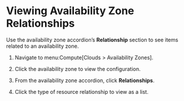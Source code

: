 # Viewing Availability Zone Relationships

Use the availability zone accordion’s **Relationship** section to see
items related to an availability zone.

1.  Navigate to menu:Compute\[Clouds \> Availability Zones\].

2.  Click the availability zone to view the configuration.

3.  From the availability zone accordion, click **Relationships**.

4.  Click the type of resource relationship to view as a list.
